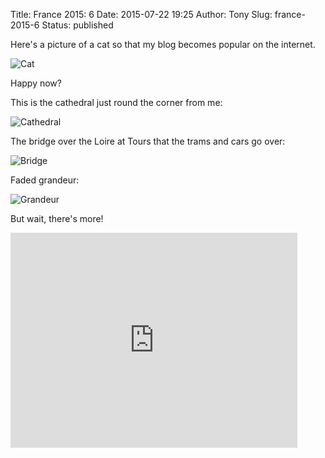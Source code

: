 Title: France 2015: 6
Date: 2015-07-22 19:25
Author: Tony
Slug: france-2015-6
Status: published

Here's a picture of a cat so that my blog becomes popular on the internet.  
  
![Cat]({static}/images/2015/IMG_20150721_120631.jpg)

Happy now?  
  
This is the cathedral just round the corner from me:  
  
![Cathedral]({static}/images/2015/IMG_20150718_205637.jpg)

The bridge over the Loire at Tours that the trams and cars go over:  
  
![Bridge]({static}/images/2015/IMG_20150720_110937.jpg)

Faded grandeur:  
  
![Grandeur]({static}/images/2015/IMG_20150720_121839.jpg)

But wait, there's more!  

<iframe allowfullscreen frameborder="0" height="344" src="https://www.youtube.com/embed/h3on3pyNHOQ" width="459">
</iframe>
